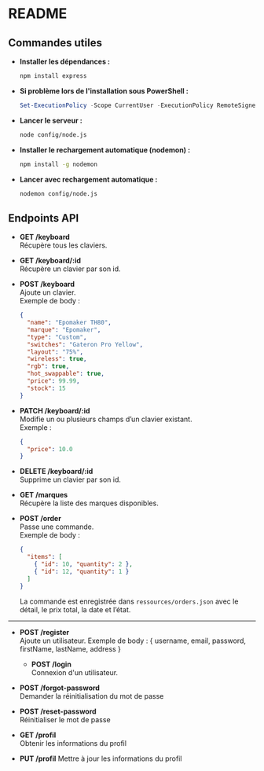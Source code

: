 ﻿# README

## Commandes utiles

- **Installer les dépendances :**
  ```bash
  npm install express
  ```

- **Si problème lors de l'installation sous PowerShell :**
  ```powershell
  Set-ExecutionPolicy -Scope CurrentUser -ExecutionPolicy RemoteSigned
  ```

- **Lancer le serveur :**
  ```bash
  node config/node.js
  ```

- **Installer le rechargement automatique (nodemon) :**
  ```bash
  npm install -g nodemon
  ```

- **Lancer avec rechargement automatique :**
  ```bash
  nodemon config/node.js
  ```

## Endpoints API

- **GET /keyboard**  
  Récupère tous les claviers.

- **GET /keyboard/:id**  
  Récupère un clavier par son id.

- **POST /keyboard**  
  Ajoute un clavier.  
  Exemple de body :
  ```json
  {
    "name": "Epomaker TH80",
    "marque": "Epomaker",
    "type": "Custom",
    "switches": "Gateron Pro Yellow",
    "layout": "75%",
    "wireless": true,
    "rgb": true,
    "hot_swappable": true,
    "price": 99.99,
    "stock": 15
  }
  ```

- **PATCH /keyboard/:id**  
  Modifie un ou plusieurs champs d’un clavier existant.  
  Exemple :
  ```json
  {
    "price": 10.0
  }
  ```

- **DELETE /keyboard/:id**  
  Supprime un clavier par son id.

- **GET /marques**  
  Récupère la liste des marques disponibles.

- **POST /order**  
  Passe une commande.  
  Exemple de body :
  ```json
  {
    "items": [
      { "id": 10, "quantity": 2 },
      { "id": 12, "quantity": 1 }
    ]
  }
  ```
  La commande est enregistrée dans `ressources/orders.json` avec le détail, le prix total, la date et l’état.

---

- **POST /register**  
  Ajoute un utilisateur.
  Exemple de body :
    {
      username,
      email,
      password,  
      firstName,
      lastName,
      address
    }

  - **POST /login**  
  Connexion d'un utilisateur.

- **POST /forgot-password**  
  Demander la réinitialisation du mot de passe

- **POST /reset-password**  
   Réinitialiser le mot de passe

- **GET /profil**  
  Obtenir les informations du profil

- **PUT /profil**
  Mettre à jour les informations du profil



